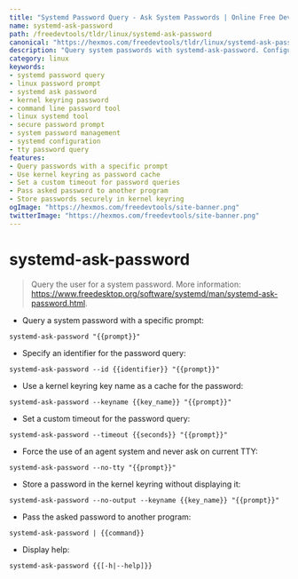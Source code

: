 ```yaml
---
title: "Systemd Password Query - Ask System Passwords | Online Free DevTools by Hexmos"
name: systemd-ask-password
path: /freedevtools/tldr/linux/systemd-ask-password
canonical: "https://hexmos.com/freedevtools/tldr/linux/systemd-ask-password/"
description: "Query system passwords with systemd-ask-password. Configure timeout, specify identifiers, and use kernel keyring for caching. Free online tool, no registration required."
category: linux
keywords:
- systemd password query
- linux password prompt
- systemd ask password
- kernel keyring password
- command line password tool
- linux systemd tool
- secure password prompt
- system password management
- systemd configuration
- tty password query
features:
- Query passwords with a specific prompt
- Use kernel keyring as password cache
- Set a custom timeout for password queries
- Pass asked password to another program
- Store passwords securely in kernel keyring
ogImage: "https://hexmos.com/freedevtools/site-banner.png"
twitterImage: "https://hexmos.com/freedevtools/site-banner.png"
---
```


# systemd-ask-password

> Query the user for a system password.
> More information: <https://www.freedesktop.org/software/systemd/man/systemd-ask-password.html>.

- Query a system password with a specific prompt:

`systemd-ask-password "{{prompt}}"`

- Specify an identifier for the password query:

`systemd-ask-password --id {{identifier}} "{{prompt}}"`

- Use a kernel keyring key name as a cache for the password:

`systemd-ask-password --keyname {{key_name}} "{{prompt}}"`

- Set a custom timeout for the password query:

`systemd-ask-password --timeout {{seconds}} "{{prompt}}"`

- Force the use of an agent system and never ask on current TTY:

`systemd-ask-password --no-tty "{{prompt}}"`

- Store a password in the kernel keyring without displaying it:

`systemd-ask-password --no-output --keyname {{key_name}} "{{prompt}}"`

- Pass the asked password to another program:

`systemd-ask-password | {{command}}`

- Display help:

`systemd-ask-password {{[-h|--help]}}`
